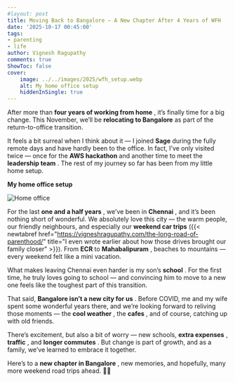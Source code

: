 ```yaml
---
#layout: post
title: Moving Back to Bangalore – A New Chapter After 4 Years of WFH
date: '2025-10-17 00:45:00'
tags:
- parenting
- life
author: Vignesh Ragupathy
comments: true
ShowToc: false
cover:
    image: ../../images/2025/wfh_setup.webp
    alt: My home office setup
    hiddenInSingle: true
---
```


After more than **four years of working from home** , it’s finally time for a big change. This November, we’ll be **relocating to Bangalore** as part of the return-to-office transition.

It feels a bit surreal when I think about it — I joined **Sage** during the fully remote days and have hardly been to the office. In fact, I’ve only visited twice — once for the **AWS hackathon** and another time to meet the **leadership team** . The rest of my journey so far has been from my little home setup.

**My home office setup**

![Home office](../../images/2025/wfh_setup.webp)

For the last **one and a half years** , we’ve been in **Chennai** , and it’s been nothing short of wonderful. We absolutely love this city — the warm people, our friendly neighbours, and especially our **weekend car trips** ({{< newtabref  href="https://vigneshragupathy.com/the-long-road-of-parenthood/" title="I even wrote earlier about how those drives brought our family closer" >}}). From **ECR** to **Mahabalipuram** , beaches to mountains — every weekend felt like a mini vacation.

What makes leaving Chennai even harder is my son’s **school** . For the first time, he truly loves going to school — and convincing him to move to a new one feels like the toughest part of this transition.

That said, **Bangalore isn’t a new city for us** . Before COVID, me and my wife spent some wonderful years there, and we’re looking forward to reliving those moments — the **cool weather** , the **cafes** , and of course, catching up with old friends.

There’s excitement, but also a bit of worry — new schools, **extra expenses** , **traffic** , and **longer commutes** . But change is part of growth, and as a family, we’ve learned to embrace it together.

Here’s to a **new chapter in Bangalore** , new memories, and hopefully, many more weekend road trips ahead. 🚗✨
